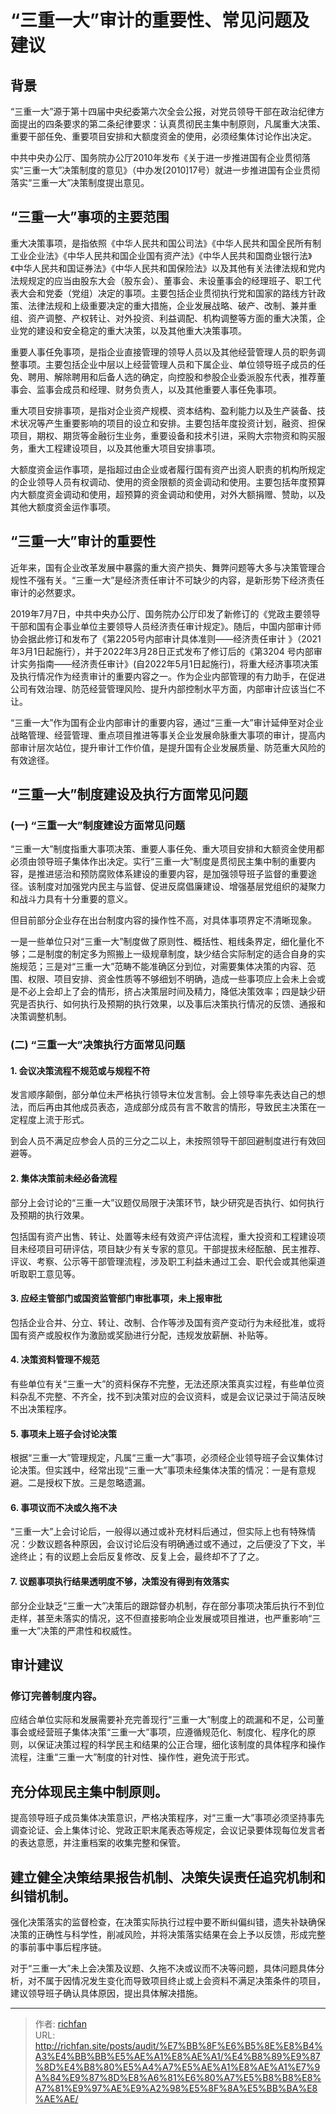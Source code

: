 # “三重一大”审计的重要性、常见问题及建议

## 背景

“三重一大”源于第十四届中央纪委第六次全会公报，对党员领导干部在政治纪律方面提出的四条要求的第二条纪律要求：认真贯彻民主集中制原则，凡属重大决策、重要干部任免、重要项目安排和大额度资金的使用，必须经集体讨论作出决定。

中共中央办公厅、国务院办公厅2010年发布《关于进一步推进国有企业贯彻落实“三重一大”决策制度的意见》（中办发[2010]17号）就进一步推进国有企业贯彻落实“三重一大”决策制度提出意见。

## “三重一大”事项的主要范围

重大决策事项，是指依照《中华人民共和国公司法》《中华人民共和国全民所有制工业企业法》《中华人民共和国企业国有资产法》《中华人民共和国商业银行法》《中华人民共和国证券法》《中华人民共和国保险法》以及其他有关法律法规和党内法规规定的应当由股东大会（股东会）、董事会、未设董事会的经理班子、职工代表大会和党委（党组）决定的事项。主要包括企业贯彻执行党和国家的路线方针政策、法律法规和上级重要决定的重大措施，企业发展战略、破产、改制、兼并重组、资产调整、产权转让、对外投资、利益调配、机构调整等方面的重大决策，企业党的建设和安全稳定的重大决策，以及其他重大决策事项。

重要人事任免事项，是指企业直接管理的领导人员以及其他经营管理人员的职务调整事项。主要包括企业中层以上经营管理人员和下属企业、单位领导班子成员的任免、聘用、解除聘用和后备人选的确定，向控股和参股企业委派股东代表，推荐董事会、监事会成员和经理、财务负责人，以及其他重要人事任免事项。

重大项目安排事项，是指对企业资产规模、资本结构、盈利能力以及生产装备、技术状况等产生重要影响的项目的设立和安排。主要包括年度投资计划，融资、担保项目，期权、期货等金融衍生业务，重要设备和技术引进，采购大宗物资和购买服务，重大工程建设项目，以及其他重大项目安排事项。

大额度资金运作事项，是指超过由企业或者履行国有资产出资人职责的机构所规定的企业领导人员有权调动、使用的资金限额的资金调动和使用。主要包括年度预算内大额度资金调动和使用，超预算的资金调动和使用，对外大额捐赠、赞助，以及其他大额度资金运作事项。

## “三重一大”审计的重要性

近年来，国有企业改革发展中暴露的重大资产损失、舞弊问题等大多与决策管理合规性不强有关。“三重一大”是经济责任审计不可缺少的内容，是新形势下经济责任审计的必然要求。

2019年7月7日，中共中央办公厅、国务院办公厅印发了新修订的《党政主要领导干部和国有企事业单位主要领导人员经济责任审计规定》。随后，中国内部审计师协会据此修订和发布了《第2205号内部审计具体准则——经济责任审计 》（2021年3月1日起施行），并于2022年3月28日正式发布了修订后的《第3204 号内部审计实务指南——经济责任审计》(自2022年5月1日起施行)，将重大经济事项决策及执行情况作为经责审计的重要内容之一。作为企业内部管理的有力助手，在促进公司有效治理、防范经营管理风险、提升内部控制水平方面，内部审计应该当仁不让。

“三重一大”作为国有企业内部审计的重要内容，通过“三重一大”审计延伸至对企业战略管理、经营管理、重点项目推进等事关企业发展命脉重大事项的审计，提高内部审计层次站位，提升审计工作价值，是提升国有企业发展质量、防范重大风险的有效途径。

## “三重一大”制度建设及执行方面常见问题

### (一) “三重一大”制度建设方面常见问题

“三重一大”制度指重大事项决策、重要人事任免、重大项目安排和大额资金使用都必须由领导班子集体作出决定。实行“三重一大”制度是贯彻民主集中制的重要内容，是推进惩治和预防腐败体系建设的重要内容，是加强领导班子监督的重要途径。该制度对加强党内民主与监督、促进反腐倡廉建设、增强基层党组织的凝聚力和战斗力具有十分重要的意义。

但目前部分企业存在出台制度内容的操作性不高，对具体事项界定不清晰现象。

一是一些单位只对“三重一大”制度做了原则性、概括性、粗线条界定，细化量化不够；二是制度的制定多为照搬上一级规章制度，缺少结合实际制定的适合自身的实施规范；三是对“三重一大”范畴不能准确区分到位，对需要集体决策的内容、范围、权限、项目安排、资金性质等不够细划不明确，造成一些事项应上会未上会或是不必上会却上了会的情形，挤占决策层时间及精力，降低决策效率；四是缺少研究是否执行、如何执行及预期的执行效果，以及事后决策执行情况的反馈、通报和决策调整机制。

### (二) “三重一大”决策执行方面常见问题

#### 1. 会议决策流程不规范或与规程不符

发言顺序颠倒，部分单位未严格执行领导末位发言制。会上领导率先表达自己的想法，而后再由其他成员表态，造成部分成员有言不敢言的情形，导致民主决策在一定程度上流于形式。

到会人员不满足应参会人员的三分之二以上，未按照领导干部回避制度进行有效回避等。

#### 2. 集体决策前未经必备流程

部分上会讨论的“三重一大”议题仅局限于决策环节，缺少研究是否执行、如何执行及预期的执行效果。

包括国有资产出售、转让、处置等未经有效资产评估流程，重大投资和工程建设项目未经项目可研评估，项目缺少有关专家的意见。干部提拔未经酝酿、民主推荐、评议、考察、公示等干部管理流程，涉及职工利益未通过工会、职代会或其他渠道听取职工意见等。

#### 3. 应经主管部门或国资监管部门审批事项，未上报审批

包括企业合并、分立、转让、改制、合作等涉及国有资产变动行为未经批准，或将国有资产或股权作为激励或奖励进行分配，违规发放薪酬、补贴等。

#### 4. 决策资料管理不规范

有些单位有关“三重一大”的资料保存不完整，无法还原决策真实过程，有些单位资料杂乱不完整、不齐全，找不到决策对应的会议资料，或是会议记录过于简洁反映不出决策程序。

#### 5. 事项未上班子会讨论决策

根据“三重一大”管理规定，凡属“三重一大”事项，必须经企业领导班子会议集体讨论决策。但实践中，经常出现“三重一大”事项未经集体决策的情况：一是有意规避。二是授权下放。三是忽略遗漏。

#### 6. 事项议而不决或久拖不决

“三重一大”上会讨论后，一般得以通过或补充材料后通过，但实际上也有特殊情况：少数议题各种原因，会议讨论后没有明确通过或不通过，之后便没了下文，半途终止；有的议题上会后反复修改、反复上会，最终却不了了之。

#### 7. 议题事项执行结果透明度不够，决策没有得到有效落实

部分企业缺乏“三重一大”决策后的跟踪督办机制，存在部分事项决策后执行不到位走样，甚至未落实的情况，这不但直接影响企业发展或项目推进，也严重影响“三重一大”决策的严肃性和权威性。

## 审计建议

### 修订完善制度内容。
应结合单位实际和发展需要补充完善现行“三重一大”制度上的疏漏和不足，公司董事会或经营班子集体决策“三重一大”事项，应遵循规范化、制度化、程序化的原则，以保证决策过程的科学民主和结果的公正合理，细化该制度的具体程序和操作流程，注重“三重一大”制度的针对性、操作性，避免流于形式。

## 充分体现民主集中制原则。
提高领导班子成员集体决策意识，严格决策程序，对“三重一大”事项必须坚持事先调查论证、会上集体讨论、党政正职末尾表态等规定，会议记录要体现每位发言者的表达意愿，并注重档案的收集完整和保管。

## 建立健全决策结果报告机制、决策失误责任追究机制和纠错机制。
强化决策落实的监督检查，在决策实际执行过程中要不断纠偏纠错，遗失补缺确保决策的正确性与科学性，削减风险，并将决策落实结果在会上予以反馈，形成完整的事前事中事后程序链。

对于“三重一大”未上会决策及议题、久拖不决或议而不决等问题，具体问题具体分析，对不属于因情况发生变化而导致项目终止或上会资料不满足决策条件的项目，建议领导班子确认具体原因，提出具体解决措施。

---

> 作者: [richfan](https://richfan.site/)  
> URL: http://richfan.site/posts/audit/%E7%BB%8F%E6%B5%8E%E8%B4%A3%E4%BB%BB%E5%AE%A1%E8%AE%A1/%E4%B8%89%E9%87%8D%E4%B8%80%E5%A4%A7%E5%AE%A1%E8%AE%A1%E7%9A%84%E9%87%8D%E8%A6%81%E6%80%A7%E5%B8%B8%E8%A7%81%E9%97%AE%E9%A2%98%E5%8F%8A%E5%BB%BA%E8%AE%AE/  

